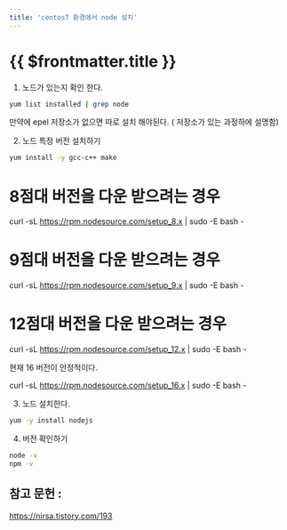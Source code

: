 ```yaml
---
title: 'centos7 환경에서 node 설치'
---
```


# {{ $frontmatter.title }}





1. 노드가 있는지 확인 한다.

```bash
yum list installed | grep node
```

만약에 epel 저장소가 없으면 따로 설치 해야된다. ( 저장소가 있는 과정하에 설명함)



2. 노드 특정 버전 설치하기

```bash
yum install -y gcc-c++ make
```

# 8점대 버전을 다운 받으려는 경우

curl -sL https://rpm.nodesource.com/setup_8.x | sudo -E bash -

# 9점대 버전을 다운 받으려는 경우

curl -sL https://rpm.nodesource.com/setup_9.x | sudo -E bash -

# 12점대 버전을 다운 받으려는 경우

curl -sL https://rpm.nodesource.com/setup_12.x | sudo -E bash -


현재 16 버전이 안정적이다.

curl -sL https://rpm.nodesource.com/setup_16.x | sudo -E bash -



3. 노드 설치한다.

```bash
yum -y install nodejs
```


4. 버전 확인하기

```bash
node -v
npm -v
```










## 참고 문헌 :

https://nirsa.tistory.com/193

